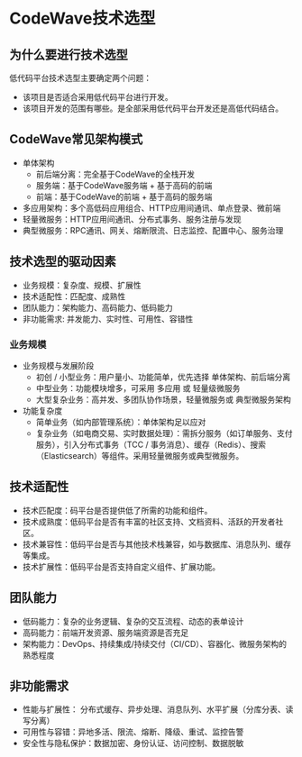 # CodeWave技术选型

## 为什么要进行技术选型
低代码平台技术选型主要确定两个问题：
- 该项目是否适合采用低代码平台进行开发。
- 该项目开发的范围有哪些。是全部采用低代码平台开发还是高低代码结合。

## CodeWave常见架构模式
- 单体架构
  - 前后端分离：完全基于CodeWave的全栈开发
  - 服务端：基于CodeWave服务端 + 基于高码的前端
  - 前端：基于CodeWave的前端 + 基于高码的服务端
- 多应用架构：多个高低码应用组合、HTTP应用间通讯、单点登录、微前端
- 轻量微服务：HTTP应用间通讯、分布式事务、服务注册与发现
- 典型微服务：RPC通讯、网关、熔断限流、日志监控、配置中心、服务治理

## 技术选型的驱动因素
- 业务规模：复杂度、规模、扩展性
- 技术适配性：匹配度、成熟性
- 团队能力：架构能力、高码能力、低码能力
- 非功能需求: 并发能力、实时性、可用性、容错性

### 业务规模
- 业务规模与发展阶段
  - 初创 / 小型业务：用户量小、功能简单，优先选择 单体架构、前后端分离
  - 中型业务：功能模块增多，可采用 多应用 或 轻量级微服务
  - 大型复杂业务：高并发、多团队协作场景，轻量微服务或 典型微服务架构
- 功能复杂度
  - 简单业务（如内部管理系统）：单体架构足以应对
  - 复杂业务（如电商交易、实时数据处理）：需拆分服务（如订单服务、支付服务），引入分布式事务（TCC / 事务消息）、缓存（Redis）、搜索（Elasticsearch）等组件。采用轻量微服务或典型微服务。

## 技术适配性
- 技术匹配度：码平台是否提供低了所需的功能和组件。
- 技术成熟度：低码平台是否有丰富的社区支持、文档资料、活跃的开发者社区。
- 技术兼容性：低码平台是否与其他技术栈兼容，如与数据库、消息队列、缓存等集成。
- 技术扩展性：低码平台是否支持自定义组件、扩展功能。

## 团队能力
- 低码能力：复杂的业务逻辑、复杂的交互流程、动态的表单设计
- 高码能力：前端开发资源、服务端资源是否充足
- 架构能力：DevOps、持续集成/持续交付（CI/CD）、容器化、微服务架构的熟悉程度

## 非功能需求
- 性能与扩展性： 分布式缓存、异步处理、消息队列、水平扩展（分库分表、读写分离）
- 可用性与容错：异地多活、限流、熔断、降级、重试、监控告警
- 安全性与隐私保护：数据加密、身份认证、访问控制、数据脱敏
